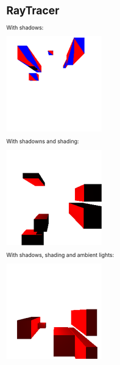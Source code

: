# RayTracer

With shadows:

![Shadows](https://github.com/liiza/RayTracer/blob/master/Output_shadow2.png "Shadows")

With shadowns and shading:

![Shading](https://github.com/liiza/RayTracer/blob/master/Output_shading2.png "Shading")

With shadows, shading and ambient lights:

![Shading and ambient light](https://github.com/liiza/RayTracer/blob/master/ambient_light.png "Shading and ambient light")

